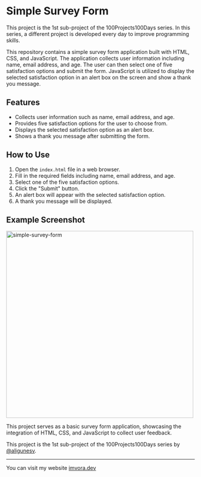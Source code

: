 # Simple Survey Form

This project is the 1st sub-project of the 100Projects100Days series. In this series, a different project is developed every day to improve programming skills.

This repository contains a simple survey form application built with HTML, CSS, and JavaScript. The application collects user information including name, email address, and age. The user can then select one of five satisfaction options and submit the form. JavaScript is utilized to display the selected satisfaction option in an alert box on the screen and show a thank you message.

## Features

- Collects user information such as name, email address, and age.
- Provides five satisfaction options for the user to choose from.
- Displays the selected satisfaction option as an alert box.
- Shows a thank you message after submitting the form.

## How to Use

1. Open the `index.html` file in a web browser.
2. Fill in the required fields including name, email address, and age.
3. Select one of the five satisfaction options.
4. Click the "Submit" button.
5. An alert box will appear with the selected satisfaction option.
6. A thank you message will be displayed.

## Example Screenshot

<img width="500" alt="simple-survey-form" src="https://github.com/aligunesv/100projects100day/assets/82121296/9fc3b4a6-efff-4544-ac2b-0e0516d206ce">

This project serves as a basic survey form application, showcasing the integration of HTML, CSS, and JavaScript to collect user feedback.

This project is the 1st sub-project of the 100Projects100Days series by [@aligunesv](https://github.com/aligunesv).

----

You can visit my website [imvora.dev](https://www.imvora.dev)
